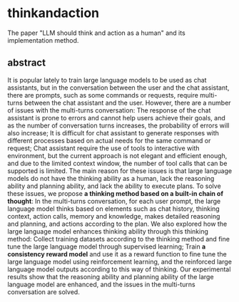 # thinkandaction
The paper "LLM should think and action as a human" and its implementation method.

## abstract
It is popular lately to train large language models to be used as chat assistants, but in the conversation between the user and the chat assistant, there are prompts, such as some commands or requests, require multi-turns between the chat assistant and the user. However, there are a number of issues with the multi-turns conversation: The response of the chat assistant is prone to errors and cannot help users achieve their goals, and as the number of conversation turns increases, the probability of errors will also increase; It is difficult for chat assistant to generate responses with different processes based on actual needs for the same command or request; Chat assistant require the use of tools to interactive with environment, but the current approach is not elegant and efficient enough, and due to the limited context window, the number of tool calls that can be supported is limited. The main reason for these issues is that large language models do not have the thinking ability as a human, lack the reasoning ability and planning ability, and lack the ability to execute plans. To solve these issues, we propose **a thinking method based on a built-in chain of thought**: In the multi-turns conversation, for each user prompt, the large language model thinks based on elements such as chat history, thinking context, action calls, memory and knowledge, makes detailed reasoning and planning, and actions according to the plan. We also explored how the large language model enhances thinking ability through this thinking method: Collect training datasets according to the thinking method and fine tune the large language model through supervised learning; Train **a consistency reward model** and use it as a reward function to fine tune the large language model using reinforcement learning, and the reinforced large language model outputs according to this way of thinking. Our experimental results show that the reasoning ability and planning ability of the large language model are enhanced, and the issues in the multi-turns conversation are solved.

